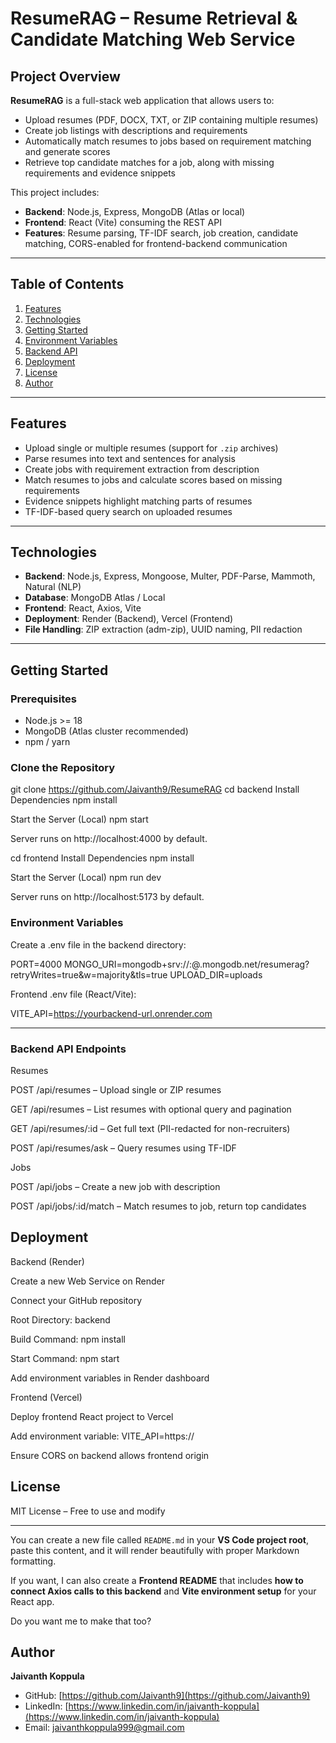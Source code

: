 # ResumeRAG – Resume Retrieval & Candidate Matching Web Service

## Project Overview

**ResumeRAG** is a full-stack web application that allows users to:

- Upload resumes (PDF, DOCX, TXT, or ZIP containing multiple resumes)
- Create job listings with descriptions and requirements
- Automatically match resumes to jobs based on requirement matching and generate scores
- Retrieve top candidate matches for a job, along with missing requirements and evidence snippets

This project includes:

- **Backend**: Node.js, Express, MongoDB (Atlas or local)
- **Frontend**: React (Vite) consuming the REST API
- **Features**: Resume parsing, TF-IDF search, job creation, candidate matching, CORS-enabled for frontend-backend communication

---

## Table of Contents

1. [Features](#features)
2. [Technologies](#technologies)
3. [Getting Started](#getting-started)
4. [Environment Variables](#environment-variables)
5. [Backend API](#backend-api)
6. [Deployment](#deployment)
7. [License](#license)
8. [Author](#author)

---

## Features

- Upload single or multiple resumes (support for `.zip` archives)
- Parse resumes into text and sentences for analysis
- Create jobs with requirement extraction from description
- Match resumes to jobs and calculate scores based on missing requirements
- Evidence snippets highlight matching parts of resumes
- TF-IDF-based query search on uploaded resumes

---

## Technologies

- **Backend**: Node.js, Express, Mongoose, Multer, PDF-Parse, Mammoth, Natural (NLP)
- **Database**: MongoDB Atlas / Local
- **Frontend**: React, Axios, Vite
- **Deployment**: Render (Backend), Vercel (Frontend)
- **File Handling**: ZIP extraction (adm-zip), UUID naming, PII redaction

---

## Getting Started

### Prerequisites

- Node.js >= 18
- MongoDB (Atlas cluster recommended)
- npm / yarn

### Clone the Repository

git clone <https://github.com/Jaivanth9/ResumeRAG>
cd backend
Install Dependencies
npm install

Start the Server (Local)
npm start


Server runs on http://localhost:4000 by default.

cd frontend
Install Dependencies
npm install

Start the Server (Local)
npm run dev

Server runs on http://localhost:5173 by default.

### Environment Variables

Create a .env file in the backend directory:

PORT=4000
MONGO_URI=mongodb+srv://<username>:<password>@<cluster>.mongodb.net/resumerag?retryWrites=true&w=majority&tls=true
UPLOAD_DIR=uploads


Frontend .env file (React/Vite):

VITE_API=https://yourbackend-url.onrender.com

---

### Backend API Endpoints
Resumes

POST /api/resumes – Upload single or ZIP resumes

GET /api/resumes – List resumes with optional query and pagination

GET /api/resumes/:id – Get full text (PII-redacted for non-recruiters)

POST /api/resumes/ask – Query resumes using TF-IDF

Jobs

POST /api/jobs – Create a new job with description

POST /api/jobs/:id/match – Match resumes to job, return top candidates

## Deployment
Backend (Render)

Create a new Web Service on Render

Connect your GitHub repository

Root Directory: backend

Build Command: npm install

Start Command: npm start

Add environment variables in Render dashboard

Frontend (Vercel)

Deploy frontend React project to Vercel

Add environment variable: VITE_API=https://<your-backend-url>

Ensure CORS on backend allows frontend origin

## License

MIT License – Free to use and modify


---

You can create a new file called `README.md` in your **VS Code project root**, paste this content, and it will render beautifully with proper Markdown formatting.  

If you want, I can also create a **Frontend README** that includes **how to connect Axios calls to this backend** and **Vite environment setup** for your React app.  

Do you want me to make that too?

## Author

**Jaivanth Koppula**  
- GitHub: [https://github.com/Jaivanth9](https://github.com/Jaivanth9)  
- LinkedIn: [https://www.linkedin.com/in/jaivanth-koppula](https://www.linkedin.com/in/jaivanth-koppula)  
- Email: jaivanthkoppula999@gmail.com 

